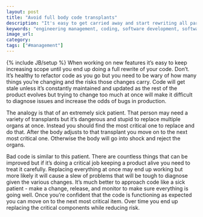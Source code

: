 ```yaml
---
layout: post
title: "Avoid full body code transplants"
description: "It's easy to get carried away and start rewriting all parts of your code. Don't do this and treat it like an ill patient that requires multiple transplants - do one transplant at a time."
keywords: "engineering management, coding, software development, software engineering"
image_url:
category:
tags: ["#management"]
---
```

{% include JB/setup %}
When working on new features it’s easy to keep increasing scope until you end up doing a full rewrite of your code. Don’t. It’s healthy to refactor code as you go but you need to be wary of how many things you’re changing and the risks those changes carry. Code will get stale unless it’s constantly maintained and updated as the rest of the product evolves but trying to change too much at once will make it difficult to diagnose issues and increase the odds of bugs in production.

The analogy is that of an extremely sick patient. That person may need a variety of transplants but it’s dangerous and stupid to replace multiple organs at once. Instead you should find the most critical one to replace and do that. After the body adjusts to that transplant you move on to the next most critical one. Otherwise the body will go into shock and reject the organs.

Bad code is similar to this patient. There are countless things that can be improved but if it’s doing a critical job keeping a product alive you need to treat it carefully. Replacing everything at once may end up working but more likely it will cause a slew of problems that will be tough to diagnose given the various changes. It’s much better to approach code like a sick patient - make a change, release, and monitor to make sure everything is going well. Once you’re confident that the code is functioning as expected you can move on to the next most critical item. Over time you end up replacing the critical components while reducing risk.